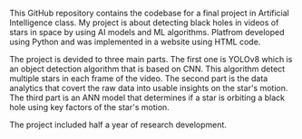 This GitHub repository contains the codebase for a final project in Artificial Intelligence class. My project is about detecting black holes in videos of stars in space by using AI models and ML algorithms.
Platfrom developed using Python and was implemented in a website using HTML code. 

The project is devided to three main parts. The first one is YOLOv8 which is an object detection algorithm that is based on CNN. This algorithm detect multiple stars in each frame of the video.
The second part is the data analytics that covert the raw data into usable insights on the star's motion. The third part is an ANN model that determines if a star is orbiting a black hole using key factors of the star's motion.


The project included half a year of research development.
